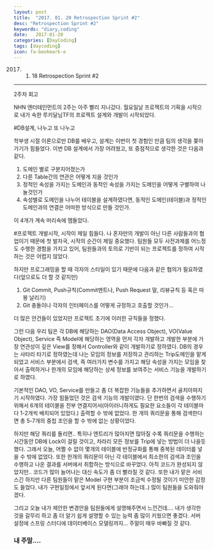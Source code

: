 ```yaml
---
layout: post
title:  "2017. 01. 20 Retrospection Sprint #2"
desc: "Retrospection Sprint #2"
keywords: "diary,coding"
date:   2017-01-20
categories: [DayCoding]
tags: [daycoding]
icon: fa-bookmark-o
---
```


2017. 01. 18 Retrospection Sprint #2

---

2주차 회고

NHN 엔터테인먼트의 2주는 아주 빨리 지나갔다.
월요일날 프로젝트의 기획을 시작으로 내가 속한 루키달님TF의 프로젝트 설계와 개발이 시작되었다.

#DB설계, 나누고 또 나누고

학부생 시절 이론으로만 DB를 배우고, 설계는 이번이 첫 경험인 만큼 팀의 생각을 쫒아가기가 힘들었다.
이번 DB 설계에서 가장 어려웠고, 또 중점적으로 생각한 것은 다음과 같다.

1. 도메인 별로 구분지어졌는가
2. 다른 Table간의 연관은 어떻게 지을 것인가
3. 정적인 속성을 가지는 도메인과 동적인 속성을 가지는 도메인을 어떻게 구별하여 나눌것인가
4. 속성별로 도메인을 나누어 테이블을 설계하였다면, 동적인 도메인(테이블)과 정적인 도메인과의 연결은 어떠한 방식으로 만들 것인가.

이 4개가 계속 머리속에 맴돌았다.

#프로젝트 개발시작, 시작이 제일 힘들다.
나 혼자만의 개발이 아닌 다른 사람들과의 협업이기 때문에 첫 발자국, 시작의 순간이 제일 중요했다.
팀원들 모두 사전과제를 어느정도 수행한 경험을 가지고 있어, 팀원들과의 토의로 기반이 되는 프로젝트를 정하여 시작하는 것은 어렵지 않았다.

하지만 프로그래밍을 할 때 각자의 스타일이 있기 때문에 다음과 같은 협의가 필요하였다(앞으로도 더 할 것 같지만)
1. Git Commit, Push규칙(Commit멘트나, Push Request 말, 리뷰규칙 등 혹은 따봉 날리기)
2. Git 충돌이나 각자의 인터페이스를 어떻게 규정하고 호출할 것인가...

더 많은 안건들이 있었지만 프로젝트 초기에 이러한 규칙들을 정했다.

그런 다음 우리 팀은 각 DB에 해당하는 DAO(Data Access Object), VO(Value Object), Service 즉 Model에 해당하는 영역을 먼저 각자 개발하고 개발한 부분에 가장 연관성이 깊은 View를 정해서 Controller와 같이 개발하기로 정하였다.
DB의 경우는 사타리 타기로 정하였는데 나는 모임의 정보를 저장하고 관리하는 Trip도메인을 맡게 되었고 서비스 부분에서 검색, 즉 여러가지 변수를 가지고 해당 속성을 가지는 모임을 찾아서 출력하거나 한개의 모임에 해당하는 상세 정보를 보여주는 서비스 기능을 개발하기로 하였다.

기본적인 DAO, VO, Service를 만들고 좀 더 복잡한 기능들을 추가하면서 골치아파지기 시작하였다.
가장 힘들었던 것은 검색 기능의 개발이였다. 단 한번의 검색을 수행하기 위해서 6개의 테이블을 전부 연결지어서(아이러니하게도 필요한 요소들이 각 테이블마다 1-2개씩 배치되어 있었다.) 출력할 수 밖에 없었다.
한 개의 쿼리문을 통해 검색한다면 총 5-7개의 중첩 조인을 할 수 밖에 없는 상황이었다.

하지만 해당 쿼리를 돌리면.. 특히나 엔트리가 많아지면 많아질 수록 쿼리문을 수행하는 시간동안 DB에 Lock이 걸릴 것이고, 차라리 모든 정보를 Trip에 넣는 방법이 더 나을듯 했다.
그래서 오늘, 어쩔 수 없이 몇개의 테이블에 반정규화를 통해 중복된 데이터를 넣을 수 밖에 없었다. 또한 한개의 쿼리문이 아닌 각 테이블에서 최소한의 검색과 조인을 수행하고 나온 결과를 서버에서 취합하는 방식으로 바꾸었다.
아직 코드가 완성되지 않았지만.. 코드가 많이 늘어나는 대신 속도가 좀 더 빨라질 것 같다. 또한 내가 맡은 서비스긴 하지만 다른 팀원들이 맡은 Model 구현 부분이 조금씩 수정될 것이기 미안한 감정도 들었다. 내가 구현일정에서 앞서게 된다면(그래야 하는데..) 많이 팀원들을 도와줘야겠다.

그리고 오늘 내가 제안한 변경안을 팀원들에게 설명해주면서 느낀건데.... 내가 생각한 것을 갈무리 하고 좀 더 알기 쉽게 설명할 수 있는 능력 좀 많이 키웠으면 좋겠다.
서버 설정에 스프링 스터디에 데이터베이스 모델링까지... 주말이 매우 바빠질 것 같다.

### 내 주말....